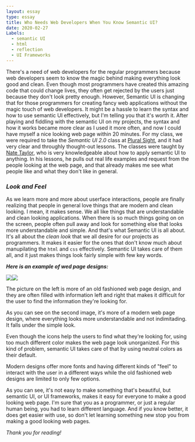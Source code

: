 ```yaml
---
layout: essay
type: essay
title: Who Needs Web Developers When You Know Semantic UI?
date: 2020-02-27
Labels:
  - semantic UI
  - html
  - reflection
  - UI Frameworks
---
```


There's a need of web developers for the regular programmers because web developers seem to know the magic behind making everything look good and clean. Even though most programmers have created this amazing code that could change lives, they often get rejected by the users just because they don't look pretty enough. However, Semantic UI is changing that for those programmers for creating fancy web applications without the magic touch of web developers. It might be a hassle to learn the syntax and how to use semantic UI effectively, but I'm telling you that it's worth it. After playing and fiddling with the semantic UI on my projects, the syntax and how it works became more clear as I used it more often, and now I could have myself a nice looking web page within 20 minutes. For my class, we were required to take the _Semantic UI 2.0_ class at [Plural Sight](https://www.pluralsight.com/), and it had very clear and throughly thought-out lessons. The classes were taught by [Nate Taylor](https://www.pluralsight.com/authors/nate-taylor), who is very knowledgeable about how to apply semantic UI to anything. In his lessons, he pulls out real life examples and request from the people looking at the web page, and that already makes me see what people like and what they don't like in general. 

### *Look and Feel*

As we learn more and more about userface interactions, people are finally realizing that people in general love things that are modern and clean looking. I mean, it makes sense. We all like things that are understandable and clean looking applications. When there is so much things going on on the screen, people often pull away and look for something else that looks more understandable and simple. And that's what Semantic UI is all about. It's all about the _clean look_ that we all desire for our projects as programmers. It makes it easier for the ones that don't know much about manupilating the `html` and `css` effectively. Semantic UI takes care of them all, and it just makes things look fairly simple with few key words. 

_**Here is an example of wed page designs:**_
<div class="ui one center aligned row">
<img class="ui medium rounded image" src="https://miro.medium.com/max/1118/1*AauvYRhYA6GHTdkC4VbWgA.png"><img class="ui medium rounded image" src="https://wpamelia.com/wp-content/uploads/2019/07/colour.jpg">
  </div>


<i class="ui info icon"></i> The picture on the left is more of an old fashioned web page design, and they are often filled with information left and right that makes it difficult for the user to find the information they're looking for.

<i class="ui info icon"></i> As you can see on the second image, it's more of a modern web page design, where everything looks more understandable and not indimitading. It falls under the simple look. 

<i class="ui info icon"></i> Even though the icons help the users to find what they're looking for, using too much different color makes the web page look unorganized. For this kind of problem, semantic UI takes care of that by using neutral colors as their default.

<i class="ui info icon"></i> Modern designs offer more fonts and having different kinds of "feel" to interact with the user in a different ways while the old fashioned web designs are limited to only few options. 


As you can see, it's not easy to make something that's beautiful, but semantic UI, or UI frameworks, makes it easy for everyone to make a good looking web page. I'm sure that you as a programmer, or just a regular human being, you had to learn different language. And if you know better, it does get easier with use, so don't let learning something new stop you from making a good looking web pages. 

_Thank you for reading!_
